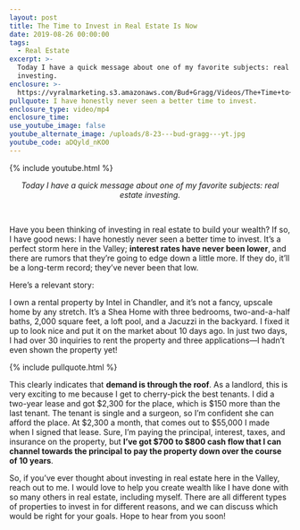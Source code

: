 ```yaml
---
layout: post
title: The Time to Invest in Real Estate Is Now
date: 2019-08-26 00:00:00
tags:
  - Real Estate
excerpt: >-
  Today I have a quick message about one of my favorite subjects: real estate
  investing.
enclosure: >-
  https://vyralmarketing.s3.amazonaws.com/Bud+Gragg/Videos/The+Time+to+Invest+in+Real+Estate+Is+Now.mp4
pullquote: I have honestly never seen a better time to invest.
enclosure_type: video/mp4
enclosure_time:
use_youtube_image: false
youtube_alternate_image: /uploads/8-23---bud-gragg---yt.jpg
youtube_code: aDQyld_nKO0
---
```


{% include youtube.html %}

<center><em>Today I have a quick message about one of my favorite subjects: real estate investing.</em></center>

&nbsp;

Have you been thinking of investing in real estate to build your wealth? If so, I have good news: I have honestly never seen a better time to invest. It’s a perfect storm here in the Valley; **interest rates have never been lower**, and there are rumors that they’re going to edge down a little more. If they do, it’ll be a long-term record; they’ve never been that low.

Here’s a relevant story:

I own a rental property by Intel in Chandler, and it’s not a fancy, upscale home by any stretch. It’s a Shea Home with three bedrooms, two-and-a-half baths, 2,000 square feet, a loft pool, and a Jacuzzi in the backyard. I fixed it up to look nice and put it on the market about 10 days ago. In just two days, I had over 30 inquiries to rent the property and three applications—I hadn’t even shown the property yet\!

{% include pullquote.html %}

This clearly indicates that **demand is through the roof**. As a landlord, this is very exciting to me because I get to cherry-pick the best tenants. I did a two-year lease and got $2,300 for the place, which is $150 more than the last tenant. The tenant is single and a surgeon, so I’m confident she can afford the place. At $2,300 a month, that comes out to $55,000 I made when I signed that lease. Sure, I’m paying the principal, interest, taxes, and insurance on the property, but **I’ve got $700 to $800 cash flow that I can channel towards the principal to pay the property down over the course of 10 years**.

So, if you’ve ever thought about investing in real estate here in the Valley, reach out to me. I would love to help you create wealth like I have done with so many others in real estate, including myself. There are all different types of properties to invest in for different reasons, and we can discuss which would be right for your goals. Hope to hear from you soon\!